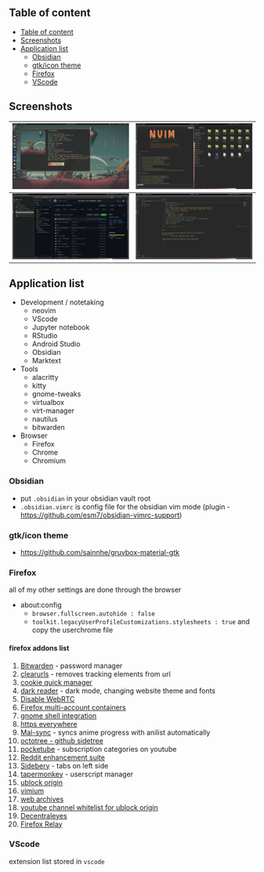## Table of content

- [Table of content](#table-of-content)
- [Screenshots](#screenshots)
- [Application list](#application-list)
  - [Obsidian](#obsidian)
  - [gtk/icon theme](#gtkicon-theme)
  - [Firefox](#firefox)
  - [VScode](#vscode)

## Screenshots

| ![](screenshots/neofetch.png) | ![](screenshots/nvim%20nautilus.png) |
|-------------------------------|--------------------------------------|
| ![](screenshots/firefox.png)  | ![](screenshots/vscode.png)          |

## Application list

- Development / notetaking
  - neovim
  - VScode
  - Jupyter notebook
  - RStudio
  - Android Studio
  - Obsidian
  - Marktext
- Tools
  - alacritty
  - kitty
  - gnome-tweaks
  - virtualbox
  - virt-manager
  - nautilus
  - bitwarden
- Browser
  - Firefox
  - Chrome
  - Chromium

### Obsidian

- put `.obsidian` in your obsidian vault root
- `.obsidian.vimrc` is config file for the obsidian vim mode  (plugin - <https://github.com/esm7/obsidian-vimrc-support>)

### gtk/icon theme

- <https://github.com/sainnhe/gruvbox-material-gtk>

### Firefox

 all of my other settings are done through the browser

- about:config
  - `browser.fullscreen.autohide : false`
  - `toolkit.legacyUserProfileCustomizations.stylesheets : true` and copy the userchrome file

#### firefox addons list

1. [Bitwarden](https://addons.mozilla.org/en-GB/firefox/addon/bitwarden-password-manager/) - password manager
2. [clearurls](https://addons.mozilla.org/en-GB/firefox/addon/clearurls/) - removes tracking elements from url
3. [cookie quick manager](https://addons.mozilla.org/en-GB/firefox/addon/cookie-quick-manager/)
4. [dark reader](https://addons.mozilla.org/en-GB/firefox/addon/darkreader/) - dark mode, changing website theme and fonts
5. [Disable WebRTC](https://addons.mozilla.org/en-GB/firefox/addon/happy-bonobo-disable-webrtc/) 
6. [Firefox multi-account containers](https://addons.mozilla.org/en-GB/firefox/addon/multi-account-containers/)
7. [gnome shell integration](https://addons.mozilla.org/en-GB/firefox/addon/gnome-shell-integration/)
8. [https everywhere](https://addons.mozilla.org/en-GB/firefox/addon/https-everywhere/)
9. [Mal-sync](https://addons.mozilla.org/en-GB/firefox/addon/mal-sync/) - syncs anime progress with anilist automatically
10. [octotree - github sidetree](https://addons.mozilla.org/en-GB/firefox/addon/octotree/)
11. [pocketube](https://addons.mozilla.org/en-GB/firefox/addon/youtube-subscription-groups/) - subscription categories on youtube 
12. [Reddit enhancement suite](https://addons.mozilla.org/en-GB/firefox/addon/reddit-enhancement-suite/)
13. [Sidebery](https://addons.mozilla.org/en-GB/firefox/addon/sidebery/) - tabs on left side
14. [tapermonkey](https://addons.mozilla.org/en-GB/firefox/addon/tampermonkey/) - userscript manager
15. [ublock origin](https://addons.mozilla.org/en-GB/firefox/addon/ublock-origin/) 
16. [vimium](https://addons.mozilla.org/en-GB/firefox/addon/vimium-ff/) 
17. [web archives](https://addons.mozilla.org/en-GB/firefox/addon/view-page-archive/)
18. [youtube channel whitelist for ublock origin](https://addons.mozilla.org/en-GB/firefox/addon/youtube-channel-whitelist/)
19. [Decentraleyes](https://addons.mozilla.org/en-GB/firefox/addon/decentraleyes/) 
20. [Firefox Relay](https://addons.mozilla.org/en-GB/firefox/addon/private-relay/)



### VScode

extension list stored in `vscode`  
